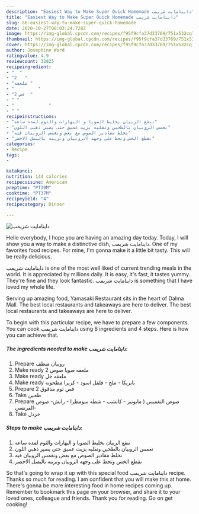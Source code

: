 ```yaml
---
description: "Easiest Way to Make Super Quick Homemade داينامايت شريمب"
title: "Easiest Way to Make Super Quick Homemade داينامايت شريمب"
slug: 66-easiest-way-to-make-super-quick-homemade
date: 2020-10-27T08:03:24.728Z
image: https://img-global.cpcdn.com/recipes/f95f9cfa37d33769/751x532cq70/الصورة-الرئيسية-لوصفةداينامايت-شريمب.jpg
thumbnail: https://img-global.cpcdn.com/recipes/f95f9cfa37d33769/751x532cq70/الصورة-الرئيسية-لوصفةداينامايت-شريمب.jpg
cover: https://img-global.cpcdn.com/recipes/f95f9cfa37d33769/751x532cq70/الصورة-الرئيسية-لوصفةداينامايت-شريمب.jpg
author: Josephine Ward
ratingvalue: 4.9
reviewcount: 32825
recipeingredient:
- "  "
- "2   "
- "ملعقه "
- "         "
- "2 فص  "
- " "
- "             "
- " "
recipeinstructions:
- "ننقع الربيان بخليط الصويا و البهارات والثوم لمده ساعه"
- "نغمس الروبيان بالطحين ونقليه بزيت عميق حتى يصير ذهبي اللون"
- "نخلط مقادير الصوص مع بعض ونغمس الروبيان فيه"
- "نقطع الخس ونحط على وجهه الروبيان ونزينه بالبصل الاخضر"
categories:
- Recipe
tags:
- 

katakunci:  
nutrition: 144 calories
recipecuisine: American
preptime: "PT39M"
cooktime: "PT37M"
recipeyield: "4"
recipecategory: Dinner

---
```



![داينامايت شريمب](https://img-global.cpcdn.com/recipes/f95f9cfa37d33769/751x532cq70/الصورة-الرئيسية-لوصفةداينامايت-شريمب.jpg)

Hello everybody, I hope you are having an amazing day today. Today, I will show you a way to make a distinctive dish, داينامايت شريمب. One of my favorites food recipes. For mine, I'm gonna make it a little bit tasty. This will be really delicious.

داينامايت شريمب is one of the most well liked of current trending meals in the world. It is appreciated by millions daily. It is easy, it's fast, it tastes yummy. They're fine and they look fantastic. داينامايت شريمب is something that I have loved my whole life.

Serving up amazing food, Yamasaki Restaurant sits in the heart of Dalma Mall. The best local restaurants and takeaways are here to deliver. The best local restaurants and takeaways are here to deliver.


To begin with this particular recipe, we have to prepare a few components. You can cook داينامايت شريمب using 8 ingredients and 4 steps. Here is how you can achieve that.

<!--inarticleads1-->

##### The ingredients needed to make داينامايت شريمب:

1. Prepare  روبيان منظف
1. Make ready 2 ملعقه صويا صوص
1. Make ready ملعقه خل
1. Make ready  بابريكا - ملح - فلفل اسود - كزبرا مطحونه
1. Prepare 2 فص ثوم مدقوق
1. Take  طحين
1. Prepare  صوص التغميس ( مايونيز - كاتشب - شطه سومطرا - رانش- صوص الفرنسي-
1. Take  خردل




<!--inarticleads2-->

##### Steps to make داينامايت شريمب:

1. ننقع الربيان بخليط الصويا و البهارات والثوم لمده ساعه
1. نغمس الروبيان بالطحين ونقليه بزيت عميق حتى يصير ذهبي اللون
1. نخلط مقادير الصوص مع بعض ونغمس الروبيان فيه
1. نقطع الخس ونحط على وجهه الروبيان ونزينه بالبصل الاخضر




So that's going to wrap it up with this special food داينامايت شريمب recipe. Thanks so much for reading. I am confident that you will make this at home. There's gonna be more interesting food in home recipes coming up. Remember to bookmark this page on your browser, and share it to your loved ones, colleague and friends. Thank you for reading. Go on get cooking!
